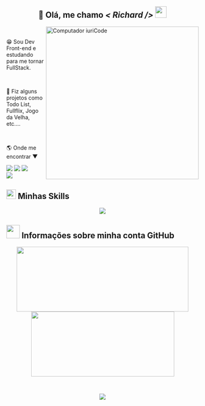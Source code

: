 <h2 align="center" >
  💜 Olá, me chamo <em>< Richard /></em> <img src="https://media.giphy.com/media/hvRJCLFzcasrR4ia7z/giphy.gif" width="30">
</h2>

<img src="https://raw.githubusercontent.com/MicaelliMedeiros/micaellimedeiros/master/image/computer-illustration.png" min-width="400px" max-width="400px" width="400px" align="right" alt="Computador iuriCode">

<br>

<p>😁 Sou Dev Front-end e estudando para me tornar FullStack.</p>

<br>

<p>🔭 Fiz alguns projetos como Todo List, Fullflix, Jogo da Velha, etc....</p>

<br>

<p>🌎 Onde me encontrar ▼ </p> 
<div align="left">
  <a href="mailto:richard.ac.passos12@gmail.com" alt="Gmail" target="_blank">
  <img src="https://img.shields.io/badge/-Gmail-FF0000?style=flat-square&labelColor=FF0000&logo=gmail&logoColor=white&link=LINK-DO-SEU-EMAIL" /></a>

  <a href="[https://www.linkedin.com/in/richard-passos-91703624b/](https://www.linkedin.com/in/richardpassosdevfullstack/)" alt="Linkedin" target="_blank">
  <img src="https://img.shields.io/badge/-Linkedin-0e76a8?style=flat-square&logo=Linkedin&logoColor=white&link=LINK-DO-SEU-LINKEDIN" /></a>

  <a href="https://wa.me/555198505735" alt="WhatsApp" target="_blank">
  <img src="https://img.shields.io/badge/-WhatsApp-25d366?style=flat-square&labelColor=25d366&logo=whatsapp&logoColor=white&link=API-DO-SEU-WHATSAPP"/></a>
</div>     

 <img src="https://user-images.githubusercontent.com/73097560/115834477-dbab4500-a447-11eb-908a-139a6edaec5c.gif">

<h2>
  <img src="https://media2.giphy.com/media/QssGEmpkyEOhBCb7e1/giphy.gif?cid=ecf05e47a0n3gi1bfqntqmob8g9aid1oyj2wr3ds3mg700bl&rid=giphy.gif" width ="25">
  Minhas Skills
</h2>
<p align="center">
  <a href="https://skillicons.dev">
    <img src="https://skillicons.dev/icons?i=html,css,js,react,git,next,mongodb" />
  </a>
</p>

<h2>
  <img src="https://media.giphy.com/media/iY8CRBdQXODJSCERIr/giphy.gif" width="35">
  Informações sobre minha conta GitHub
</h2>
<p align="center">
  <a href="https://github.com/AVS1508">
    <img height="170em" src="https://github-readme-stats-eight-theta.vercel.app/api?username=Richard-Passos&include_all_commits=true&count_private=true&show_icons=true&line_height=20&title_color=7A7ADB&icon_color=2234AE&text_color=D3D3D3&bg_color=0,000000,130F40" width="450"/>
    <img height="170em" src="https://github-readme-stats-eight-theta.vercel.app/api/top-langs/?username=Richard-Passos&show_icons=true&locale=en&layout=compact&line_height=20&title_color=7A7ADB&icon_color=2234AE&text_color=D3D3D3&bg_color=0,000000,130F40" width="375""/>
  </a>
</p>

<br>

<p align="center"><img src="https://raw.githubusercontent.com/catppuccin/catppuccin/main/assets/footers/gray0_ctp_on_line.svg?sanitize=true" /></p>
